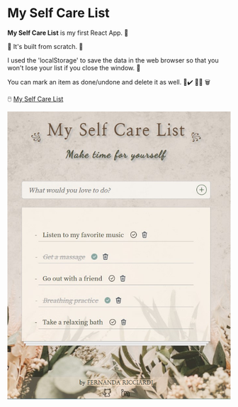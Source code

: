 # My Self Care List


**My Self Care List** is my first React App. 🙂

🔨 It's built from scratch. 🔨

I used the 'localStorage' to save the data in the web browser so that you won't lose your list if you close the window. 📝

You can mark an item as done/undone and delete it as well. 🛁✔️ 🧖‍✔️ 🗑️

🖱️ [My Self Care List](https://fernandaricciardi.github.io/selfcare-list/)


![](https://github.com/FernandaRicciardi/selfcare-list/blob/master/screenshot.jpg)

